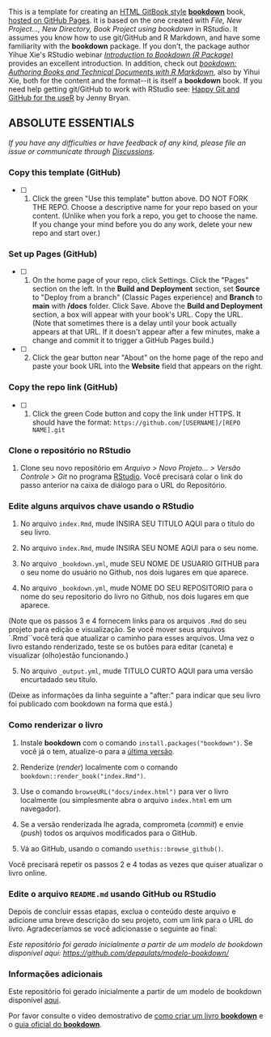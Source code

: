 This is a template for creating an [HTML GitBook style](https://bookdown.org/yihui/bookdown/html.html#gitbook-style) **[bookdown](https://github.com/rstudio/bookdown)** book, [hosted on GitHub Pages](https://bookdown.org/yihui/bookdown/github.html). It is based on the one created with *File, New Project..., New Directory, Book Project using bookdown* in RStudio. It assumes you know how to use git/GitHub and R Markdown, and have some familiarity with the **bookdown** package. If you don't, the package author Yihue Xie's RStudio webinar *[Introduction to Bookdown (R Package)](https://www.youtube.com/watch?v=dVqVscgwSpw)* provides an excellent introduction. In addition, check out [*bookdown: Authoring Books and Technical Documents with R Markdown*](https://bookdown.org/yihui/bookdown), also by Yihui Xie, both for the content and the format--it is itself a **bookdown** book.
If you need help getting git/GitHub to work with RStudio see: [Happy Git and GitHub for the useR](https://happygitwithr.com/) by Jenny Bryan.


## ABSOLUTE ESSENTIALS

*If you have any difficulties or have feedback of any kind, please file an issue or communicate through [Discussions](https://github.com/jtr13/bookdown-template/discussions).*

### Copy this template (GitHub)

- [ ] 1. Click the green "Use this template" button above. DO NOT FORK THE REPO. Choose a descriptive name for your repo based on your content. (Unlike when you fork a repo, you get to choose the name. If you change your mind before you do any work, delete your new repo and start over.)

### Set up Pages (GitHub)

- [ ] 1. On the home page of your repo, click Settings. Click the "Pages" section on the left. In the **Build and Deployment** section, set **Source** to "Deploy from a branch" (Classic Pages experience) and **Branch** to **main** with **/docs** folder. Click Save. Above the **Build and Deployment** section, a box will appear with your book's URL. Copy the URL. (Note that sometimes there is a delay until your book actually appears at that URL. If it doesn't appear after a few minutes, make a change and commit it to trigger a GitHub Pages build.)	

- [ ] 2. Click the gear button near "About" on the home page of the repo and paste your book URL into the **Website** field that appears on the right.

### Copy the repo link (GitHub)

- [ ] 1. Click the green Code button and copy the link under HTTPS. It should have the format: `https://github.com/[USERNAME]/[REPO NAME].git`

### Clone o repositório no RStudio

1. Clone seu novo repositório em *Arquivo > Novo Projeto... > Versão Controle > Git* no programa [RStudio](https://posit.co/download/rstudio-desktop/). Você precisará colar o link do passo anterior na caixa de diálogo para o URL do Repositório.

### Edite alguns arquivos chave usando o RStudio

1. No arquivo `index.Rmd`, mude INSIRA SEU TITULO AQUI para o título do seu livro.

2. No arquivo `index.Rmd`, mude INSIRA SEU NOME AQUI para o seu nome.

3. No arquivo `_bookdown.yml`, mude SEU NOME DE USUARIO GITHUB para o seu nome do usuário no Github, nos dois lugares em que aparece.

4. No arquivo `_bookdown.yml`, mude NOME DO SEU REPOSITORIO para o nome do seu repositorio do livro no Github, nos dois lugares em que aparece.

(Note que os passos 3 e 4 fornecem links para os arquivos `.Rmd` do seu projeto para edição e visualização. Se você mover seus arquivos `.Rmd``você terá que atualizar o caminho para esses arquivos. Uma vez o livro estando renderizado, teste se os butões para editar (caneta) e visualizar (olho)estão funcionando.)

5. No arquivo `_output.yml`, mude TITULO CURTO AQUI para uma versão encurtadado seu título. 

(Deixe as informações da linha seguinte a "after:" para indicar que seu livro foi publicado com bookdown na forma que está.)

### Como renderizar o livro

1. Instale **bookdown** com o comando `install.packages("bookdown")`. Se você já o tem, atualize-o para a [última versão](https://CRAN.R-project.org/package=bookdown).

2. Renderize (*render*) localmente com o comando `bookdown::render_book("index.Rmd")`.

3. Use o comando `browseURL("docs/index.html")` para ver o livro localmente (ou simplesmente abra o arquivo `index.html` em um navegador).

4. Se a versão renderizada lhe agrada, comprometa (*commit*) e envie (*push*) todos os arquivos modificados para o GitHub. 

5. Vá ao GitHub, usando o comando `usethis::browse_github()`.

Você precisará repetir os passos 2 e 4 todas as vezes que quiser atualizar o livro online.


### Edite o arquivo `README.md` usando GitHub ou RStudio

Depois de concluir essas etapas, exclua o conteúdo deste arquivo e adicione uma breve descrição do seu projeto, com um link para o URL do livro. Agradeceríamos se você adicionasse o seguinte ao final:

*Este repositório foi gerado inicialmente a partir de um modelo de bookdown disponível aqui: https://github.com/depaulats/modelo-bookdown/*


### Informações adicionais

Este repositório foi gerado inicialmente a partir de um modelo de bookdown disponível [aqui](https://github.com/jtr13/bookdown-template).

Por favor consulte o vídeo demostrativo de [como criar um livro **bookdown**](http://bit.ly/fiveminutebookdown) e o [guia oficial do **bookdown**](https://bookdown.org/yihui/bookdown). 
